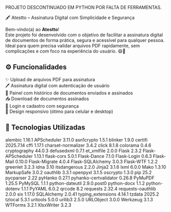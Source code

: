 
 PROJETO DESCONTINUADO EM PYTHON POR FALTA DE FERRAMENTAS.
 
 
🖋️ Atestto – Assinatura Digital com Simplicidade e Segurança

Bem-vindo(a) ao **Atestto**!  
Este projeto foi desenvolvido com o objetivo de facilitar a assinatura digital de documentos de forma prática, segura e acessível para qualquer pessoa. Ideal para quem precisa validar arquivos PDF rapidamente, sem complicações e com foco na experiência do usuário. 😄🔐


## ⚙️ Funcionalidades

✨ Upload de arquivos PDF para assinatura  
🖊️ Assinatura digital com autenticação de usuário  
📂 Painel com histórico de documentos enviados e assinados  
📥 Download de documentos assinados  
🔐 Login e cadastro com segurança  
📱 Design responsivo (ótimo para celular e desktop)



## 🧠 Tecnologias Utilizadas
alembic               1.16.1
APScheduler           3.11.0
asn1crypto            1.5.1
blinker               1.9.0
certifi               2025.7.14
cffi                  1.17.1
charset-normalizer    3.4.2
click                 8.1.8
colorama              0.4.6
cryptography          44.0.3
defusedxml            0.7.1
et_xmlfile            2.0.0
Flask                 2.3.2
Flask-APScheduler     1.13.1
flask-cors            5.0.1
Flask-Dance           7.1.0
Flask-Login           0.6.3
Flask-Mail            0.10.0
Flask-Migrate         4.0.4
Flask-SQLAlchemy      3.0.3
Flask-WTF             1.2.2
greenlet              3.2.3
idna                  3.10
itsdangerous          2.2.0
Jinja2                3.1.6
lxml                  6.0.0
Mako                  1.3.10
MarkupSafe            3.0.2
oauthlib              3.3.1
openpyxl              3.1.5
oscrypto              1.3.0
pip                   25.2
pycparser             2.22
pyHanko               0.27.1
pyhanko-certvalidator 0.26.8
PyMuPDF               1.25.5
PyMySQL               1.1.1
python-dateutil       2.9.0.post0
python-docx           1.1.2
python-dotenv         1.1.1
PyYAML                6.0.2
qrcode                8.2
requests              2.32.4
requests-oauthlib     2.0.0
six                   1.17.0
SQLAlchemy            2.0.41
typing_extensions     4.14.1
tzdata                2025.2
tzlocal               5.3.1
uritools              5.0.0
urllib3               2.5.0
URLObject             3.0.0
Werkzeug              3.1.3
WTForms               3.2.1
XlsxWriter            3.2.3

